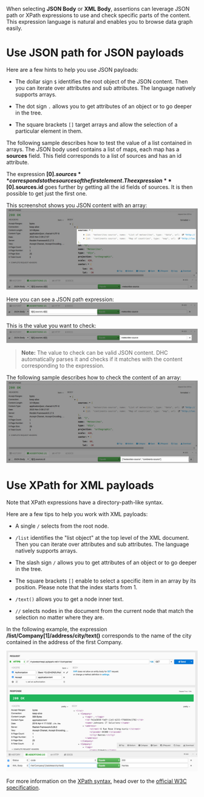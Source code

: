 When selecting **JSON Body** or **XML Body**, assertions can leverage JSON path or XPath expressions to use and check specific parts of the content. This expression language is natural and enables you to browse data graph easily.

# Use JSON path for JSON payloads

Here are a few hints to help you use JSON payloads:

- The dollar sign ```$``` identifies the root object of the JSON content. Then you can iterate over attributes and sub attributes. The language natively supports arrays.

- The dot sign ```.``` allows you to get attributes of an object or to go deeper in the tree.

- The square brackets ```[]``` target arrays and allow the selection of a particular element in them.

The following sample describes how to test the value of a list contained in arrays. The JSON body used contains a list of maps, each map has a **sources** field. This field corresponds to a list of sources and has an id attribute.

The expression **$[0].sources** corresponds to the sources of the first element. The expression **$[0].sources.id** goes further by getting all the id fields of sources. It is then possible to get just the first one.


This screenshot shows you JSON content with an array:
![JSON content with array](images/09-json-content-array.jpg "JSON content with array")

Here you can see a JSON path expression:
![JSON path expression](images/09-json-path-expression.jpg "JSON path expression")

This is the value you want to check:
![JSON content with array](images/09-json-value.jpg "JSON content with array")

>**Note:**
The value to check can be valid JSON content. DHC automatically parses it and checks if it matches with the content corresponding to the expression.

The following sample describes how to check the content of an array:
![JSON value](images/10-json-value.jpg "JSON value")

# <a class="anchor" name="xpath"></a>Use XPath for XML payloads

Note that XPath expressions have a directory-path-like syntax.

Here are a few tips to help you work with XML payloads:

- A single ```/``` selects from the root node.

- ```/list``` identifies the "list object" at the top level of the XML document. Then you can iterate over attributes and sub attributes. The language natively supports arrays.

- The slash sign ```/``` allows you to get attributes of an object or to go deeper in the tree.

- The square brackets ```[]``` enable to select a specific item in an array by its position. Please note that the index starts from 1.

- ```/text()``` allows you to get a node inner text.

- ```//``` selects nodes in the document from the current node that match the selection no matter where they are.

In the following example, the expression **/list/Company[1]/address/city/text()** corresponds to the name of the city contained in the address of the first Company.

![XML value](images/xml-payload.jpg "XML value")

For more information on the <a href="http://www.w3schools.com/xsl/xpath_syntax.asp" target="_blank">XPath syntax</a>, head over to the <a href="https://www.w3.org/TR/xpath/" target="_blank">official W3C specification</a>.
